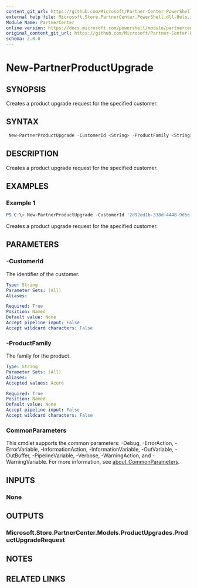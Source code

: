 ```yaml
---
content_git_url: https://github.com/Microsoft/Partner-Center-PowerShell/blob/master/docs/help/New-PartnerProductUpgrade.md
external help file: Microsoft.Store.PartnerCenter.PowerShell.dll-Help.xml
Module Name: PartnerCenter
online version: https://docs.microsoft.com/powershell/module/partnercenter/New-PartnerProductUpgrade
original_content_git_url: https://github.com/Microsoft/Partner-Center-PowerShell/blob/master/docs/help/New-PartnerProductUpgrade.md
schema: 2.0.0
---
```


# New-PartnerProductUpgrade

## SYNOPSIS
Creates a product upgrade request for the specified customer.

## SYNTAX

```powershell
 New-PartnerProductUpgrade -CustomerId <String> -ProductFamily <String> [<CommonParameters>]
```

## DESCRIPTION
Creates a product upgrade request for the specified customer.

## EXAMPLES

### Example 1
```powershell
PS C:\> New-PartnerProductUpgrade -CustomerId '2d92ed1b-338d-4448-9d5e-56bab44b2a97' -ProductFamily Azure
```

Creates a product upgrade request for the specified customer.

## PARAMETERS

### -CustomerId
The identifier of the customer.

```yaml
Type: String
Parameter Sets: (All)
Aliases:

Required: True
Position: Named
Default value: None
Accept pipeline input: False
Accept wildcard characters: False
```

### -ProductFamily
The family for the product.

```yaml
Type: String
Parameter Sets: (All)
Aliases:
Accepted values: Azure

Required: True
Position: Named
Default value: None
Accept pipeline input: False
Accept wildcard characters: False
```

### CommonParameters
This cmdlet supports the common parameters: -Debug, -ErrorAction, -ErrorVariable, -InformationAction, -InformationVariable, -OutVariable, -OutBuffer, -PipelineVariable, -Verbose, -WarningAction, and -WarningVariable. For more information, see [about_CommonParameters](http://go.microsoft.com/fwlink/?LinkID=113216).

## INPUTS

### None

## OUTPUTS

### Microsoft.Store.PartnerCenter.Models.ProductUpgrades.ProductUpgradeRequest

## NOTES

## RELATED LINKS
